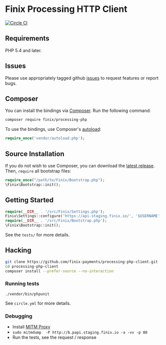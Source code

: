 # Finix Processing HTTP Client

[![Circle CI](https://circleci.com/gh/finix-payments/processing-php-client.svg?style=svg&circle-token=e14235e0e783121b16391bca9cca82898e3ba34e)](https://circleci.com/gh/finix-payments/processing-php-client)

## Requirements

PHP 5.4 and later.

## Issues

Please use appropriately tagged github [issues](https://github.com/finix-payments/processing-php/issues) to request features or report bugs.

## Composer

You can install the bindings via [Composer](http://getcomposer.org/). Run the following command:

```bash
composer require finix/processing-php
```

To use the bindings, use Composer's [autoload](https://getcomposer.org/doc/00-intro.md#autoloading):

```php
require_once('vendor/autoload.php');
```

## Source Installation

If you do not wish to use Composer, you can download the [latest release](https://github.com/finix-payments/processing-php/releases). Then, `require` all bootstrap files:

```php
require_once("/path/to/Finix/Bootstrap.php");
\Finix\Bootstrap::init();
```

## Getting Started

```php
require(__DIR__ . '/src/Finix/Settings.php');
Finix\Settings::configure('https://api-staging.finix.io/', '$USERNAME', '$PASSWORD');
require(__DIR__ . '/src/Finix/Bootstrap.php');
\Finix\Bootstrap::init();
```

See the `tests/` for more details.

## Hacking

```bash
git clone https://github.com/finix-payments/processing-php-client.git
cd processing-php-client
composer install --prefer-source --no-interaction
```

### Running tests

`./vendor/bin/phpunit`

See `circle.yml` for more details.

### Debugging

- Install [MITM Proxy](https://mitmproxy.org/)
- `sudo mitmdump  -P http://b.papi.staging.finix.io -a -vv -p 80`
- Run the tests, see the request / response


